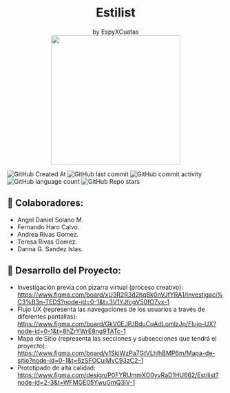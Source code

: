 <div align="center">
  <h1 align="center";>Estilist</h1>
  by EspyXCuatas
</div>

<div align="center">
  <img src="https://i.imgur.com/y1glftl.png" style="width: 300px;">
</div>

![GitHub Created At](https://img.shields.io/github/created-at/tessarivas/Estilist?style=for-the-badge&color=8297ff)
![GitHub last commit](https://img.shields.io/github/last-commit/tessarivas/Estilist?style=for-the-badge&color=%23ffb78e)
![GitHub commit activity](https://img.shields.io/github/commit-activity/w/tessarivas/Estilist?style=for-the-badge&color=%23ff8ed4)
![GitHub language count](https://img.shields.io/github/languages/count/tessarivas/Estilist?style=for-the-badge&color=%23b1e7ff)
![GitHub Repo stars](https://img.shields.io/github/stars/tessarivas/Estilist?style=for-the-badge&color=%23e8d468)


## 💜 Colaboradores:
- Angel Daniel Solano M.
- Fernando Haro Calvo.
- Andrea Rivas Gomez.
- Teresa Rivas Gomez.
- Danna G. Sandez Islas.

## 🧡 Desarrollo del Proyecto:
- Investigación previa con pizarra virtual (proceso creativo):
  https://www.figma.com/board/xU3R2R3d2hqBk0nVJfYRA1/Investigaci%C3%B3n-TEDS?node-id=0-1&t=3V1YJfcgV50fO7vx-1
- Flujo UX (representa las navegaciones de los usuarios a través de diferentes pantallas):
  https://www.figma.com/board/GkV0EJPJBduCqAdLomlzJp/Flujo-UX?node-id=0-1&t=8hZrYWrE8ng9TATc-1
- Mapa de Sitio (representa las secciones y subsecciones que tendrá el proyecto):
  https://www.figma.com/board/y1SkjWzPa7GtVLhlhBMP6m/Mapa-de-sitio?node-id=0-1&t=6zSFOCujMyC93zC2-1
- Prototipado de alta calidad:
  https://www.figma.com/design/P0FYRUmmXO0yvRaD1HU662/Estilist?node-id=2-3&t=WFMGE05YwuGmQ3jV-1



